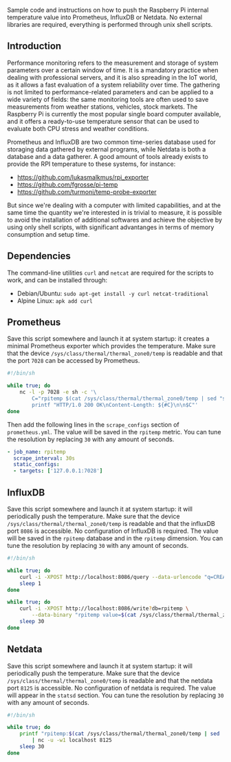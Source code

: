 Sample code and instructions on how to push the Raspberry Pi internal temperature value into Prometheus, InfluxDB or Netdata. No external libraries are required, everything is performed through unix shell scripts.

## Introduction

Performance monitoring refers to the measurement and storage of system parameters over a certain window of time. It is a mandatory practice when dealing with professional servers, and it is also spreading in the IoT world, as it allows a fast evaluation of a system reliability over time. The gathering is not limited to performance-related parameters and can be applied to a wide variety of fields: the same monitoring tools are often used to save measurements from weather stations, vehicles, stock markets. The Raspberry Pi is currently the most popular single board computer available, and it offers a ready-to-use temperature sensor that can be used to evaluate both CPU stress and weather conditions.

Prometheus and InfluxDB are two common time-series database used for storaging data gathered by external programs, while Netdata is both a database and a data gatherer. A good amount of tools already exists to provide the RPI temperature to these systems, for instance:
* https://github.com/lukasmalkmus/rpi_exporter
* https://github.com/fgrosse/pi-temp
* https://github.com/turmoni/temp-probe-exporter

But since we're dealing with a computer with limited capabilities, and at the same time the quantity we're interested in is trivial to measure, it is possible to avoid the installation of additional softwares and achieve the objective by using only shell scripts, with significant advantanges in terms of memory consumption and setup time.

## Dependencies

The command-line utilities `curl` and `netcat` are required for the scripts to work, and can be installed through:
* Debian/Ubuntu: `sudo apt-get install -y curl netcat-traditional`
* Alpine Linux: `apk add curl`

## Prometheus

Save this script somewhere and launch it at system startup: it creates a minimal Prometheus exporter which provides the temperature. Make sure that the device `/sys/class/thermal/thermal_zone0/temp` is readable and that the port `7028` can be accessed by Prometheus.

```bash
#!/bin/sh

while true; do
    nc -l -p 7028 -e sh -c '\
        C="rpitemp $(cat /sys/class/thermal/thermal_zone0/temp | sed "s/\([0-9]\{2\}\)/\1./")"; \
        printf "HTTP/1.0 200 OK\nContent-Length: ${#C}\n\n$C"'
done
```

Then add the following lines in the `scrape_configs` section of `prometheus.yml`. The value will be saved in the `rpitemp` metric. You can tune the resolution by replacing `30` with any amount of seconds.

```yaml
- job_name: rpitemp
  scrape_interval: 30s
  static_configs:
  - targets: ['127.0.0.1:7028']
```

## InfluxDB

Save this script somewhere and launch it at system startup: it will periodically push the temperature. Make sure that the device `/sys/class/thermal/thermal_zone0/temp` is readable and that the influxDB port `8086` is accessible. No configuration of InfluxDB is required. The value will be saved in the `rpitemp` database and in the `rpitemp` dimension. You can tune the resolution by replacing `30` with any amount of seconds.

```bash
#!/bin/sh

while true; do
    curl -i -XPOST http://localhost:8086/query --data-urlencode "q=CREATE DATABASE rpitemp" && break
    sleep 1
done

while true; do
    curl -i -XPOST http://localhost:8086/write?db=rpitemp \
        --data-binary "rpitemp value=$(cat /sys/class/thermal/thermal_zone0/temp | sed 's/\([0-9]\{2\}\)/\1./')"
    sleep 30
done
```

## Netdata

Save this script somewhere and launch it at system startup: it will periodically push the temperature. Make sure that the device `/sys/class/thermal/thermal_zone0/temp` is readable and that the netdata port `8125` is accessible. No configuration of netdata is required. The value will appear in the `statsd` section. You can tune the resolution by replacing `30` with any amount of seconds.

```bash
#!/bin/sh

while true; do
    printf "rpitemp:$(cat /sys/class/thermal/thermal_zone0/temp | sed 's/\([0-9]\{2\}\)/\1./')|g\n" \
        | nc -u -w1 localhost 8125
    sleep 30
done
```

